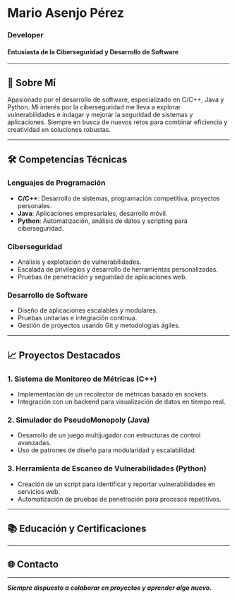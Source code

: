 # **Mario Asenjo Pérez**  
### Developer
#### Entusiasta de la Ciberseguridad y Desarrollo de Software  

---

## **🎯 Sobre Mí**  
Apasionado por el desarrollo de software, especializado en C/C++, Java y Python. Mi interés por la ciberseguridad me lleva a explorar vulnerabilidades e indagar y mejorar la seguridad de sistemas y aplicaciones. Siempre en busca de nuevos retos para combinar eficiencia y creatividad en soluciones robustas.  

---

## **🛠️ Competencias Técnicas**  

### **Lenguajes de Programación**  
- **C/C++**: Desarrollo de sistemas, programación competitiva, proyectos personales.  
- **Java**: Aplicaciones empresariales, desarrollo móvil.  
- **Python**: Automatización, análisis de datos y scripting para ciberseguridad.  

### **Ciberseguridad**  
- Análisis y explotación de vulnerabilidades.  
- Escalada de privilegios y desarrollo de herramientas personalizadas.  
- Pruebas de penetración y seguridad de aplicaciones web.  

### **Desarrollo de Software**  
- Diseño de aplicaciones escalables y modulares.  
- Pruebas unitarias e integración continua.  
- Gestión de proyectos usando Git y metodologías ágiles.  

---

## **📈 Proyectos Destacados**  

### **1. Sistema de Monitoreo de Métricas (C++)**  
- Implementación de un recolector de métricas basado en sockets.  
- Integración con un backend para visualización de datos en tiempo real.  

### **2. Simulador de PseudoMonopoly (Java)**  
- Desarrollo de un juego multijugador con estructuras de control avanzadas.  
- Uso de patrones de diseño para modularidad y escalabilidad.  

### **3. Herramienta de Escaneo de Vulnerabilidades (Python)**  
- Creación de un script para identificar y reportar vulnerabilidades en servicios web.  
- Automatización de pruebas de penetración para procesos repetitivos.  

---

## **📚 Educación y Certificaciones**  

---

## **🌐 Contacto**  


---

**_Siempre dispuesto a colaborar en proyectos y aprender algo nuevo._** 

